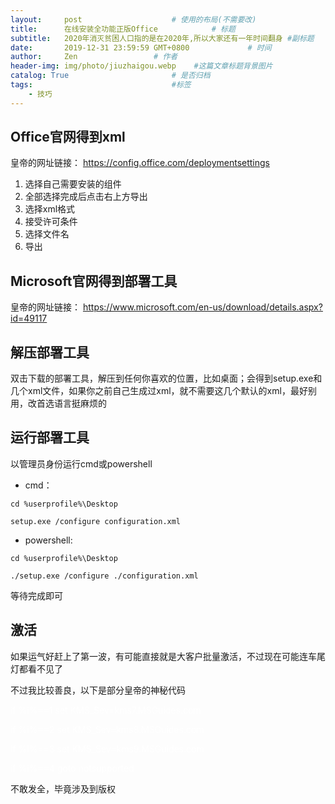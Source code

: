 ```yaml
---
layout:     post                    # 使用的布局(不需要改)
title:      在线安装全功能正版Office            # 标题
subtitle:   2020年消灭贫困人口指的是在2020年,所以大家还有一年时间翻身 #副标题
date:       2019-12-31 23:59:59 GMT+0800             # 时间
author:     Zen                 # 作者
header-img: img/photo/jiuzhaigou.webp    #这篇文章标题背景图片
catalog: True                       # 是否归档
tags:                               #标签
    - 技巧
---
```


## Office官网得到xml

皇帝的网址链接：
<font color="#FFFFFF">
https://config.office.com/deploymentsettings
</font>

1. 选择自己需要安装的组件
2. 全部选择完成后点击右上方导出
3. 选择xml格式
4. 接受许可条件
5. 选择文件名
6. 导出

## Microsoft官网得到部署工具

皇帝的网址链接：
<font color="#FFFFFF">
https://www.microsoft.com/en-us/download/details.aspx?id=49117
</font>

## 解压部署工具

双击下载的部署工具，解压到任何你喜欢的位置，比如桌面；会得到setup.exe和几个xml文件，如果你之前自己生成过xml，就不需要这几个默认的xml，最好别用，改首选语言挺麻烦的

## 运行部署工具


以管理员身份运行cmd或powershell

+ cmd：

`cd %userprofile%\Desktop`

`setup.exe /configure configuration.xml`

+ powershell:

`cd %userprofile%\Desktop`

`./setup.exe /configure ./configuration.xml`

等待完成即可

## 激活

如果运气好赶上了第一波，有可能直接就是大客户批量激活，不过现在可能连车尾灯都看不见了

不过我比较善良，以下是部分皇帝的神秘代码

<font color="#FFFFFF">

if %i%==1 set KMS_Sev=kms7.MSGuides.com

if %i%==2 set KMS_Sev=kms8.MSGuides.com

if %i%==3 set KMS_Sev=kms9.MSGuides.com

if %i%==4 goto notsupported
</font>

不敢发全，毕竟涉及到版权
